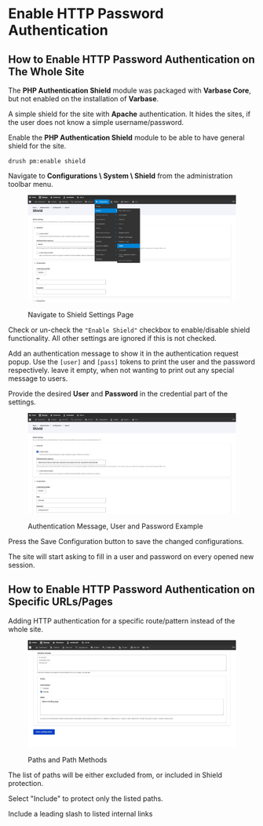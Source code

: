 # Enable HTTP Password Authentication

## How to Enable HTTP Password Authentication on The Whole Site

The **PHP Authentication Shield** module was packaged with **Varbase Core**, but not enabled on the installation of **Varbase**.

A simple shield for the site with **Apache** authentication. It hides the sites, if the user does not know a simple username/password.

Enable the **PHP Authentication Shield** module to be able to have general shield for the site.

```
drush pm:enable shield
```

Navigate to **Configurations \ System \ Shield** from the administration toolbar menu.

<figure><img src="../../../.gitbook/assets/Shield-varbase9009d1.jpg" alt=""><figcaption><p>Navigate to Shield Settings Page</p></figcaption></figure>

Check or un-check the `"Enable Shield"` checkbox to enable/disable shield functionality. All other settings are ignored if this is not checked.

Add an authentication message to show it in the authentication request popup. Use the `[user]` and `[pass]` tokens to print the user and the password respectively. leave it empty, when not wanting to print out any special message to users.

Provide the desired **User** and **Password** in the credential part of the settings.

<figure><img src="../../../.gitbook/assets/Shield-varbase9009d1-2.jpg" alt=""><figcaption><p>Authentication Message, User and Password Example</p></figcaption></figure>

Press the Save Configuration button to save the changed configurations.

The site will start asking to fill in a user and password on every opened new session.



## How to Enable HTTP Password Authentication on Specific URLs/Pages

Adding HTTP authentication for a specific route/pattern instead of the whole site.

<figure><img src="../../../.gitbook/assets/Shield-varbase9009d1-3.jpg" alt=""><figcaption><p>Paths and Path Methods</p></figcaption></figure>

The list of paths will be either excluded from, or included in Shield protection.

Select "Include" to protect only the listed paths.

Include a leading slash to listed internal links
